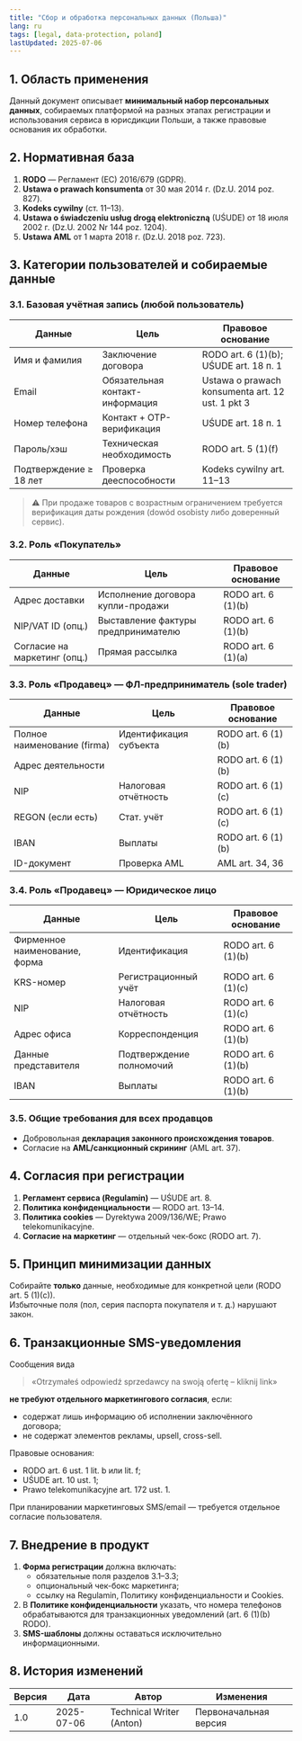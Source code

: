 ```yaml
---
title: "Сбор и обработка персональных данных (Польша)"
lang: ru
tags: [legal, data-protection, poland]
lastUpdated: 2025-07-06
---
```


## 1. Область применения
Данный документ описывает **минимальный набор персональных данных**, собираемых платформой на разных этапах регистрации и использования сервиса в юрисдикции Польши, а также правовые основания их обработки.

## 2. Нормативная база
1. **RODO** — Регламент (ЕС) 2016/679 (GDPR).
2. **Ustawa o prawach konsumenta** от 30 мая 2014 г. (Dz.U. 2014 poz. 827).
3. **Kodeks cywilny** (ст. 11–13).
4. **Ustawa o świadczeniu usług drogą elektroniczną** (UŚUDE) от 18 июля 2002 г. (Dz.U. 2002 Nr 144 poz. 1204).
5. **Ustawa AML** от 1 марта 2018 г. (Dz.U. 2018 poz. 723).

## 3. Категории пользователей и собираемые данные
### 3.1. Базовая учётная запись (любой пользователь)
| Данные | Цель | Правовое основание |
|--------|------|--------------------|
| Имя и фамилия | Заключение договора | RODO art. 6 (1)(b); UŚUDE art. 18 п. 1 |
| Email | Обязательная контакт-информация | Ustawa o prawach konsumenta art. 12 ust. 1 pkt 3 |
| Номер телефона | Контакт + OTP-верификация | UŚUDE art. 18 п. 1 |
| Пароль/хэш | Техническая необходимость | RODO art. 5 (1)(f) |
| Подтверждение ≥ 18 лет | Проверка дееспособности | Kodeks cywilny art. 11–13 |

> ⚠️ При продаже товаров с возрастным ограничением требуется верификация даты рождения (dowód osobisty либо доверенный сервис).

### 3.2. Роль «Покупатель»
| Данные | Цель | Правовое основание |
|--------|------|--------------------|
| Адрес доставки | Исполнение договора купли-продажи | RODO art. 6 (1)(b) |
| NIP/VAT ID (опц.) | Выставление фактуры предпринимателю | RODO art. 6 (1)(b) |
| Согласие на маркетинг (опц.) | Прямая рассылка | RODO art. 6 (1)(a) |

### 3.3. Роль «Продавец» — ФЛ-предприниматель (sole trader)
| Данные | Цель | Правовое основание |
|--------|------|--------------------|
| Полное наименование (firma) | Идентификация субъекта | RODO art. 6 (1)(b) |
| Адрес деятельности | | RODO art. 6 (1)(b) |
| NIP | Налоговая отчётность | RODO art. 6 (1)(c) |
| REGON (если есть) | Стат. учёт | RODO art. 6 (1)(c) |
| IBAN | Выплаты | RODO art. 6 (1)(b) |
| ID-документ | Проверка AML | AML art. 34, 36 |

### 3.4. Роль «Продавец» — Юридическое лицо
| Данные | Цель | Правовое основание |
|--------|------|--------------------|
| Фирменное наименование, форма | Идентификация | RODO art. 6 (1)(b) |
| KRS-номер | Регистрационный учёт | RODO art. 6 (1)(c) |
| NIP | Налоговая отчётность | RODO art. 6 (1)(c) |
| Адрес офиса | Корреспонденция | RODO art. 6 (1)(b) |
| Данные представителя | Подтверждение полномочий | RODO art. 6 (1)(b) |
| IBAN | Выплаты | RODO art. 6 (1)(b) |

### 3.5. Общие требования для всех продавцов
- Добровольная **декларация законного происхождения товаров**.
- Согласие на **AML/санкционный скрининг** (AML art. 37).

## 4. Согласия при регистрации
1. **Регламент сервиса (Regulamin)** — UŚUDE art. 8.  
2. **Политика конфиденциальности** — RODO art. 13–14.  
3. **Политика cookies** — Dyrektywa 2009/136/WE; Prawo telekomunikacyjne.  
4. **Согласие на маркетинг** — отдельный чек-бокс (RODO art. 7).

## 5. Принцип минимизации данных
Собирайте **только** данные, необходимые для конкретной цели (RODO art. 5 (1)(c)).  
Избыточные поля (пол, серия паспорта покупателя и т. д.) нарушают закон.

## 6. Транзакционные SMS-уведомления
Сообщения вида
> «Otrzymałeś odpowiedź sprzedawcy na swoją ofertę – kliknij link»

**не требуют отдельного маркетингового согласия**, если:
- содержат лишь информацию об исполнении заключённого договора;
- не содержат элементов рекламы, upsell, cross-sell.

Правовые основания:
- RODO art. 6 ust. 1 lit. b или lit. f;
- UŚUDE art. 10 ust. 1;
- Prawo telekomunikacyjne art. 172 ust. 1.

При планировании маркетинговых SMS/email — требуется отдельное согласие пользователя.

## 7. Внедрение в продукт
1. **Форма регистрации** должна включать:
   - обязательные поля разделов 3.1–3.3;
   - опциональный чек-бокс маркетинга;
   - ссылку на Regulamin, Политику конфиденциальности и Cookies.
2. В **Политике конфиденциальности** указать, что номера телефонов обрабатываются для транзакционных уведомлений (art. 6 (1)(b) RODO).
3. **SMS-шаблоны** должны оставаться исключительно информационными.

## 8. История изменений
| Версия | Дата | Автор | Изменения |
|--------|------|-------|-----------|
| 1.0 | 2025-07-06 | Technical Writer (Anton) | Первоначальная версия | 